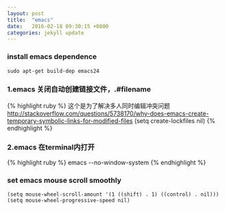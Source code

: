 ```yaml
---
layout: post
title:  "emacs"
date:   2016-02-18 09:30:15 +0800
categories: jekyll update
---
```


### install emacs dependence
    sudo apt-get build-dep emacs24

### 1.emacs 关闭自动创建链接文件，.#filename
{% highlight ruby %}
这个是为了解决多人同时编辑冲突问题
http://stackoverflow.com/questions/5738170/why-does-emacs-create-temporary-symbolic-links-for-modified-files
(setq create-lockfiles nil)
{% endhighlight %}

### 2.emacs 在terminal内打开
{% highlight ruby %}
emacs --no-window-system
{% endhighlight %}


### set emacs mouse scroll smoothly

    (setq mouse-wheel-scroll-amount '(1 ((shift) . 1) ((control) . nil)))
    (setq mouse-wheel-progressive-speed nil)
